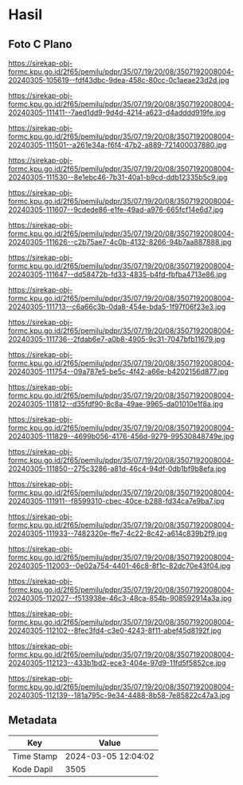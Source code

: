 # Hasil

## Foto C Plano

https://sirekap-obj-formc.kpu.go.id/2f65/pemilu/pdpr/35/07/19/20/08/3507192008004-20240305-105619--fdf43dbc-9dea-458c-80cc-0c1aeae23d2d.jpg

https://sirekap-obj-formc.kpu.go.id/2f65/pemilu/pdpr/35/07/19/20/08/3507192008004-20240305-111411--7aed1dd9-9d4d-4214-a623-d4adddd919fe.jpg

https://sirekap-obj-formc.kpu.go.id/2f65/pemilu/pdpr/35/07/19/20/08/3507192008004-20240305-111501--a261e34a-f6f4-47b2-a889-721400037880.jpg

https://sirekap-obj-formc.kpu.go.id/2f65/pemilu/pdpr/35/07/19/20/08/3507192008004-20240305-111530--8e1ebc46-7b31-40a1-b9cd-ddb12335b5c9.jpg

https://sirekap-obj-formc.kpu.go.id/2f65/pemilu/pdpr/35/07/19/20/08/3507192008004-20240305-111607--9cdede86-e1fe-49ad-a976-665fcf14e6d7.jpg

https://sirekap-obj-formc.kpu.go.id/2f65/pemilu/pdpr/35/07/19/20/08/3507192008004-20240305-111626--c2b75ae7-4c0b-4132-8266-94b7aa887888.jpg

https://sirekap-obj-formc.kpu.go.id/2f65/pemilu/pdpr/35/07/19/20/08/3507192008004-20240305-111647--dd58472b-fd33-4835-b4fd-fbfba4713e86.jpg

https://sirekap-obj-formc.kpu.go.id/2f65/pemilu/pdpr/35/07/19/20/08/3507192008004-20240305-111713--c6a66c3b-0da8-454e-bda5-1f97f06f23e3.jpg

https://sirekap-obj-formc.kpu.go.id/2f65/pemilu/pdpr/35/07/19/20/08/3507192008004-20240305-111736--2fdab6e7-a0b8-4905-9c31-7047bfb11679.jpg

https://sirekap-obj-formc.kpu.go.id/2f65/pemilu/pdpr/35/07/19/20/08/3507192008004-20240305-111754--09a787e5-be5c-4f42-a66e-b4202156d877.jpg

https://sirekap-obj-formc.kpu.go.id/2f65/pemilu/pdpr/35/07/19/20/08/3507192008004-20240305-111812--d35fdf90-8c8a-49ae-9965-da01010e1f8a.jpg

https://sirekap-obj-formc.kpu.go.id/2f65/pemilu/pdpr/35/07/19/20/08/3507192008004-20240305-111829--4699b056-4176-456d-9279-99530848749e.jpg

https://sirekap-obj-formc.kpu.go.id/2f65/pemilu/pdpr/35/07/19/20/08/3507192008004-20240305-111850--275c3286-a81d-46c4-94df-0db1bf9b8efa.jpg

https://sirekap-obj-formc.kpu.go.id/2f65/pemilu/pdpr/35/07/19/20/08/3507192008004-20240305-111911--f8599310-cbec-40ce-b288-fd34ca7e9ba7.jpg

https://sirekap-obj-formc.kpu.go.id/2f65/pemilu/pdpr/35/07/19/20/08/3507192008004-20240305-111933--7482320e-ffe7-4c22-8c42-a614c839b2f9.jpg

https://sirekap-obj-formc.kpu.go.id/2f65/pemilu/pdpr/35/07/19/20/08/3507192008004-20240305-112003--0e02a754-4401-46c8-8f1c-82dc70e43f04.jpg

https://sirekap-obj-formc.kpu.go.id/2f65/pemilu/pdpr/35/07/19/20/08/3507192008004-20240305-112027--f513938e-46c3-48ca-854b-908592914a3a.jpg

https://sirekap-obj-formc.kpu.go.id/2f65/pemilu/pdpr/35/07/19/20/08/3507192008004-20240305-112102--8fec3fd4-c3e0-4243-8f11-abef45d8192f.jpg

https://sirekap-obj-formc.kpu.go.id/2f65/pemilu/pdpr/35/07/19/20/08/3507192008004-20240305-112123--433b1bd2-ece3-404e-97d9-11fd5f5852ce.jpg

https://sirekap-obj-formc.kpu.go.id/2f65/pemilu/pdpr/35/07/19/20/08/3507192008004-20240305-112139--181a795c-9e34-4488-8b58-7e85822c47a3.jpg


## Metadata

| Key        | Value               |
| ---------- | ------------------- |
| Time Stamp | 2024-03-05 12:04:02 |
| Kode Dapil | 3505                |



